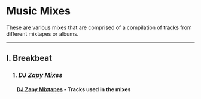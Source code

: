 # Music Mixes

These are various mixes that are comprised of a compilation of tracks
from different mixtapes or albums.

___

## I. Breakbeat
### &emsp;1. *DJ Zapy Mixes*
#### &emsp;&emsp;[DJ Zapy Mixtapes](https://github.com/Jetchan204/Jetchan204.github.io/blob/master/B04_Dance_Mixes/dj_zapy_mixtapes.txt) - Tracks used in the mixes 

